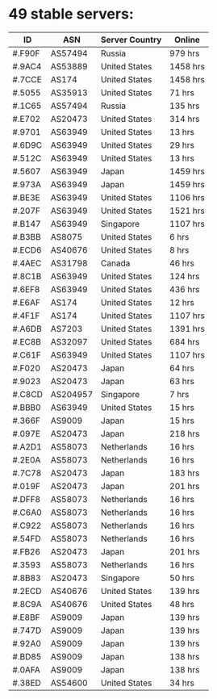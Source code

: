 # 49 stable servers:

| ID | ASN | Server Country | Online |
| ------ | ------ | ------ | ------ |
| #.F90F | AS57494 | Russia | 979 hrs |
| #.9AC4 | AS53889 | United States | 1458 hrs |
| #.7CCE | AS174 | United States | 1458 hrs |
| #.5055 | AS35913 | United States | 71 hrs |
| #.1C65 | AS57494 | Russia | 135 hrs |
| #.E702 | AS20473 | United States | 314 hrs |
| #.9701 | AS63949 | United States | 13 hrs |
| #.6D9C | AS63949 | United States | 29 hrs |
| #.512C | AS63949 | United States | 13 hrs |
| #.5607 | AS63949 | Japan | 1459 hrs |
| #.973A | AS63949 | Japan | 1459 hrs |
| #.BE3E | AS63949 | United States | 1106 hrs |
| #.207F | AS63949 | United States | 1521 hrs |
| #.B147 | AS63949 | Singapore | 1107 hrs |
| #.B3BB | AS8075 | United States | 6 hrs |
| #.ECD6 | AS40676 | United States | 8 hrs |
| #.4AEC | AS31798 | Canada | 46 hrs |
| #.8C1B | AS63949 | United States | 124 hrs |
| #.6EF8 | AS63949 | United States | 436 hrs |
| #.E6AF | AS174 | United States | 12 hrs |
| #.4F1F | AS174 | United States | 1107 hrs |
| #.A6DB | AS7203 | United States | 1391 hrs |
| #.EC8B | AS32097 | United States | 684 hrs |
| #.C61F | AS63949 | United States | 1107 hrs |
| #.F020 | AS20473 | Japan | 64 hrs |
| #.9023 | AS20473 | Japan | 63 hrs |
| #.C8CD | AS204957 | Singapore | 7 hrs |
| #.BBB0 | AS63949 | United States | 15 hrs |
| #.366F | AS9009 | Japan | 15 hrs |
| #.097E | AS20473 | Japan | 218 hrs |
| #.A2D1 | AS58073 | Netherlands | 16 hrs |
| #.2E0A | AS58073 | Netherlands | 16 hrs |
| #.7C78 | AS20473 | Japan | 183 hrs |
| #.019F | AS20473 | Japan | 201 hrs |
| #.DFF8 | AS58073 | Netherlands | 16 hrs |
| #.C6A0 | AS58073 | Netherlands | 16 hrs |
| #.C922 | AS58073 | Netherlands | 16 hrs |
| #.54FD | AS58073 | Netherlands | 16 hrs |
| #.FB26 | AS20473 | Japan | 201 hrs |
| #.3593 | AS58073 | Netherlands | 16 hrs |
| #.8B83 | AS20473 | Singapore | 50 hrs |
| #.2ECD | AS40676 | United States | 139 hrs |
| #.8C9A | AS40676 | United States | 48 hrs |
| #.E8BF | AS9009 | Japan | 139 hrs |
| #.747D | AS9009 | Japan | 139 hrs |
| #.92A0 | AS9009 | Japan | 139 hrs |
| #.BD85 | AS9009 | Japan | 138 hrs |
| #.0AFA | AS9009 | Japan | 138 hrs |
| #.38ED | AS54600 | United States | 34 hrs |

